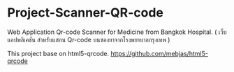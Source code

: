 # Project-Scanner-QR-code

Web Application Qr-code Scanner for Medicine from Bangkok Hospital.
( เว็บแอปพลิเคชัน สำหรับแสกน Qr-code บนซองยาจากโรงพยาบาลกรุงเทพ )

This project base on html5-qrcode.
https://github.com/mebjas/html5-qrcode
